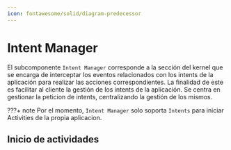 ```yaml
---
icon: fontawesome/solid/diagram-predecessor
---
```


# Intent Manager
 
El subcomponente `Intent Manager` corresponde a la sección del kernel que se encarga de interceptar los eventos 
relacionados con los intents de la aplicación para realizar las acciones correspondientes. La finalidad de este es
facilitar al cliente la gestión de los intents de la aplicación. Se centra en gestionar la peticion de intents, 
centralizando la gestión de los mismos.

???+ note
    Por el momento, `Intent Manager` solo soporta `Intents` para iniciar Activities de la propia aplicacion.

## Inicio de actividades 

